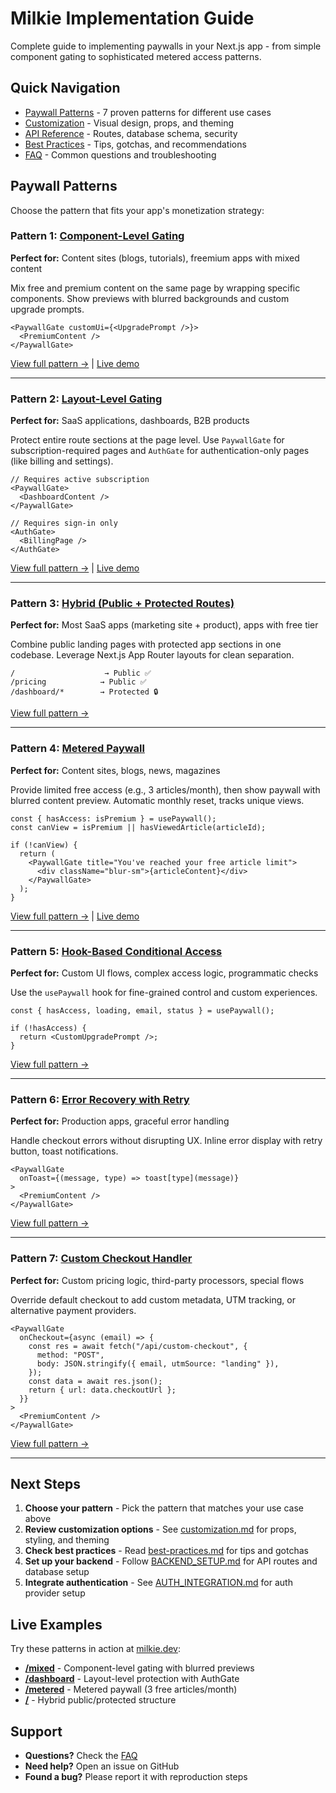 # Milkie Implementation Guide

Complete guide to implementing paywalls in your Next.js app - from simple component gating to sophisticated metered access patterns.

## Quick Navigation

- [Paywall Patterns](#paywall-patterns) - 7 proven patterns for different use cases
- [Customization](reference/customization.md) - Visual design, props, and theming
- [API Reference](reference/api-reference.md) - Routes, database schema, security
- [Best Practices](reference/best-practices.md) - Tips, gotchas, and recommendations
- [FAQ](FAQ.md) - Common questions and troubleshooting

## Paywall Patterns

Choose the pattern that fits your app's monetization strategy:

### Pattern 1: [Component-Level Gating](paywall-patterns/component-gating.md)

**Perfect for:** Content sites (blogs, tutorials), freemium apps with mixed content

Mix free and premium content on the same page by wrapping specific components. Show previews with blurred backgrounds and custom upgrade prompts.

```tsx
<PaywallGate customUi={<UpgradePrompt />}>
  <PremiumContent />
</PaywallGate>
```

[View full pattern →](paywall-patterns/component-gating.md) | [Live demo](https://milkie.dev/mixed)

---

### Pattern 2: [Layout-Level Gating](paywall-patterns/layout-gating.md)

**Perfect for:** SaaS applications, dashboards, B2B products

Protect entire route sections at the page level. Use `PaywallGate` for subscription-required pages and `AuthGate` for authentication-only pages (like billing and settings).

```tsx
// Requires active subscription
<PaywallGate>
  <DashboardContent />
</PaywallGate>

// Requires sign-in only
<AuthGate>
  <BillingPage />
</AuthGate>
```

[View full pattern →](paywall-patterns/layout-gating.md) | [Live demo](https://milkie.dev/dashboard)

---

### Pattern 3: [Hybrid (Public + Protected Routes)](paywall-patterns/hybrid-routes.md)

**Perfect for:** Most SaaS apps (marketing site + product), apps with free tier

Combine public landing pages with protected app sections in one codebase. Leverage Next.js App Router layouts for clean separation.

```tsx
/                    → Public ✅
/pricing            → Public ✅
/dashboard/*        → Protected 🔒
```

[View full pattern →](paywall-patterns/hybrid-routes.md)

---

### Pattern 4: [Metered Paywall](paywall-patterns/metered-paywall.md)

**Perfect for:** Content sites, blogs, news, magazines

Provide limited free access (e.g., 3 articles/month), then show paywall with blurred content preview. Automatic monthly reset, tracks unique views.

```tsx
const { hasAccess: isPremium } = usePaywall();
const canView = isPremium || hasViewedArticle(articleId);

if (!canView) {
  return (
    <PaywallGate title="You've reached your free article limit">
      <div className="blur-sm">{articleContent}</div>
    </PaywallGate>
  );
}
```

[View full pattern →](paywall-patterns/metered-paywall.md) | [Live demo](https://milkie.dev/metered)

---

### Pattern 5: [Hook-Based Conditional Access](paywall-patterns/hook-based-access.md)

**Perfect for:** Custom UI flows, complex access logic, programmatic checks

Use the `usePaywall` hook for fine-grained control and custom experiences.

```tsx
const { hasAccess, loading, email, status } = usePaywall();

if (!hasAccess) {
  return <CustomUpgradePrompt />;
}
```

[View full pattern →](paywall-patterns/hook-based-access.md)

---

### Pattern 6: [Error Recovery with Retry](paywall-patterns/error-recovery.md)

**Perfect for:** Production apps, graceful error handling

Handle checkout errors without disrupting UX. Inline error display with retry button, toast notifications.

```tsx
<PaywallGate
  onToast={(message, type) => toast[type](message)}
>
  <PremiumContent />
</PaywallGate>
```

[View full pattern →](paywall-patterns/error-recovery.md)

---

### Pattern 7: [Custom Checkout Handler](paywall-patterns/custom-checkout.md)

**Perfect for:** Custom pricing logic, third-party processors, special flows

Override default checkout to add custom metadata, UTM tracking, or alternative payment providers.

```tsx
<PaywallGate
  onCheckout={async (email) => {
    const res = await fetch("/api/custom-checkout", {
      method: "POST",
      body: JSON.stringify({ email, utmSource: "landing" }),
    });
    const data = await res.json();
    return { url: data.checkoutUrl };
  }}
>
  <PremiumContent />
</PaywallGate>
```

[View full pattern →](paywall-patterns/custom-checkout.md)

---

## Next Steps

1. **Choose your pattern** - Pick the pattern that matches your use case above
2. **Review customization options** - See [customization.md](reference/customization.md) for props, styling, and theming
3. **Check best practices** - Read [best-practices.md](reference/best-practices.md) for tips and gotchas
4. **Set up your backend** - Follow [BACKEND_SETUP.md](BACKEND_SETUP.md) for API routes and database setup
5. **Integrate authentication** - See [AUTH_INTEGRATION.md](AUTH_INTEGRATION.md) for auth provider setup

## Live Examples

Try these patterns in action at [milkie.dev](https://milkie.dev):

- **[/mixed](https://milkie.dev/mixed)** - Component-level gating with blurred previews
- **[/dashboard](https://milkie.dev/dashboard)** - Layout-level protection with AuthGate
- **[/metered](https://milkie.dev/metered)** - Metered paywall (3 free articles/month)
- **[/](https://milkie.dev)** - Hybrid public/protected structure

## Support

- **Questions?** Check the [FAQ](FAQ.md)
- **Need help?** Open an issue on GitHub
- **Found a bug?** Please report it with reproduction steps
